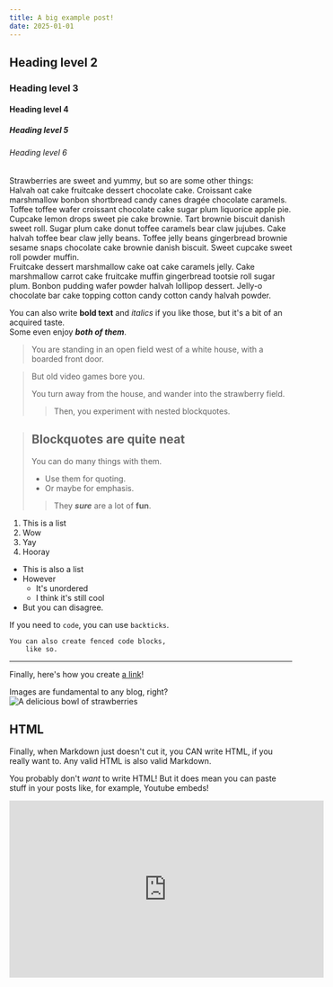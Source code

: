```yaml
---
title: A big example post!
date: 2025-01-01
---
```

## Heading level 2
### Heading level 3
#### Heading level 4
##### Heading level 5
###### Heading level 6
Strawberries are sweet and yummy, but so are some other things:  
Halvah oat cake fruitcake dessert chocolate cake. Croissant cake marshmallow bonbon shortbread candy canes dragée chocolate caramels. Toffee toffee wafer croissant chocolate cake sugar plum liquorice apple pie. Cupcake lemon drops sweet pie cake brownie. Tart brownie biscuit danish sweet roll. Sugar plum cake donut toffee caramels bear claw jujubes. Cake halvah toffee bear claw jelly beans. Toffee jelly beans gingerbread brownie sesame snaps chocolate cake brownie danish biscuit. Sweet cupcake sweet roll powder muffin.  
Fruitcake dessert marshmallow cake oat cake caramels jelly. Cake marshmallow carrot cake fruitcake muffin gingerbread tootsie roll sugar plum. Bonbon pudding wafer powder halvah lollipop dessert. Jelly-o chocolate bar cake topping cotton candy cotton candy halvah powder.

You can also write **bold text** and *italics* if you like those, but it's a bit of an acquired taste.  
Some even enjoy ***both of them***.

> You are standing in an open field west of a white house, with a boarded front door.

> But old video games bore you.
>
> You turn away from the house, and wander into the strawberry field.
>> Then, you experiment with nested blockquotes.

> ## Blockquotes are quite neat
>
> You can do many things with them.
> - Use them for quoting.
> - Or maybe for emphasis.
>
>> They ***sure*** are a lot of **fun**.

1. This is a list
2. Wow
3. Yay
4. Hooray

- This is also a list
- However
    - It's unordered
    - I think it's still cool
- But you can disagree.

If you need to `code`, you can use `backticks`.
```
You can also create fenced code blocks,
    like so.
```

***
Finally, here's how you create [a link](https://bagenzos.house)!

Images are fundamental to any blog, right?
![A delicious bowl of strawberries](/assets/images/bowl_of_berries.jpg)

## HTML
<p>Finally, when Markdown just doesn't cut it, you CAN write HTML, if you really want to. Any valid HTML is also valid Markdown.</p>
<p>You probably don't <em>want</em> to write HTML! But it does mean you can paste stuff in your posts like, for example, Youtube embeds!</p>
<iframe width="560" height="315" src="https://www.youtube-nocookie.com/embed/WEv5ZqkaS54?si=mcG95jGYfg2U0tdW&amp;controls=0&amp;start=12" title="YouTube video player" frameborder="0" allow="accelerometer; autoplay; clipboard-write; encrypted-media; gyroscope; picture-in-picture; web-share" referrerpolicy="strict-origin-when-cross-origin" allowfullscreen></iframe>